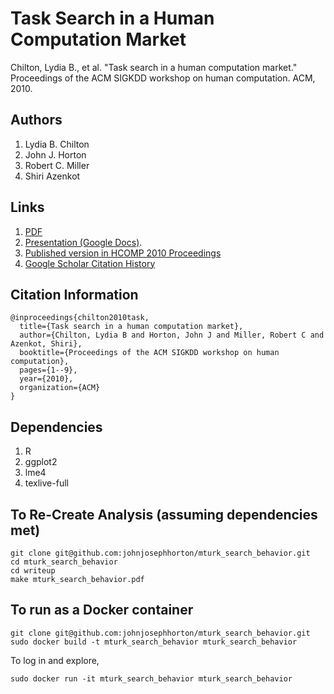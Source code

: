 #  Task Search in a Human Computation Market
Chilton, Lydia B., et al. "Task search in a human computation market." Proceedings of the ACM SIGKDD workshop on human computation. ACM, 2010.

## Authors
1. Lydia B. Chilton 
1. John J. Horton
1. Robert C. Miller 
1. Shiri Azenkot

## Links
1. [PDF](http://john-joseph-horton.com/papers/task_search_in_a_human_computation_market.pdf)
1. [Presentation (Google Docs)](https://docs.google.com/presentation/d/1HtcUj6f6weYk6fu6ATzWume9Iz-DJb1bwGJdSJbnxyM/edit#slide=id.gefa2d98b_2_42).
1. [Published version in HCOMP 2010 Proceedings](http://scholar.google.com/citations?view_op=view_citation&hl=en&user=L_O2kH0AAAAJ&citation_for_view=L_O2kH0AAAAJ:d1gkVwhDpl0C)
1. [Google Scholar Citation History](https://scholar.google.com/citations?view_op=view_citation&hl=en&user=L_O2kH0AAAAJ&citation_for_view=L_O2kH0AAAAJ:d1gkVwhDpl0C)

## Citation Information
```
@inproceedings{chilton2010task,
  title={Task search in a human computation market},
  author={Chilton, Lydia B and Horton, John J and Miller, Robert C and Azenkot, Shiri},
  booktitle={Proceedings of the ACM SIGKDD workshop on human computation},
  pages={1--9},
  year={2010},
  organization={ACM}
}
```
## Dependencies 
1. R 
1. ggplot2 
1. lme4
1. texlive-full 

## To Re-Create Analysis (assuming dependencies met)
```
git clone git@github.com:johnjosephhorton/mturk_search_behavior.git
cd mturk_search_behavior
cd writeup
make mturk_search_behavior.pdf 
```

## To run as a Docker container 
```
git clone git@github.com:johnjosephhorton/mturk_search_behavior.git
sudo docker build -t mturk_search_behavior mturk_search_behavior 
```
To log in and explore, 
```
sudo docker run -it mturk_search_behavior mturk_search_behavior 
```

